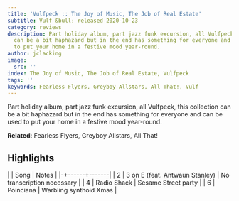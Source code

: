 ```yaml
---
title: 'Vulfpeck :: The Joy of Music, The Job of Real Estate'
subtitle: Vulf &bull; released 2020-10-23
category: reviews
description: Part holiday album, part jazz funk excursion, all Vulfpeck, this collection
  can be a bit haphazard but in the end has something for everyone and can be used
  to put your home in a festive mood year-round.
author: jclacking
image:
  src: ''
index: The Joy of Music, The Job of Real Estate, Vulfpeck
tags: ''
keywords: Fearless Flyers, Greyboy Allstars, All That!, Vulf
---
```

Part holiday album, part jazz funk excursion, all Vulfpeck, this collection can be a bit haphazard but in the end has something for everyone and can be used to put your home in a festive mood year-round.<!--more-->

**Related**: Fearless Flyers, Greyboy Allstars, All That!

## Highlights

| | Song | Notes |
|-+------+-------|
| 2 | 3 on E (feat. Antwaun Stanley) | No transcription necessary |
| 4 | Radio Shack | Sesame Street party |
| 6 | Poinciana | Warbling synthoid Xmas |

